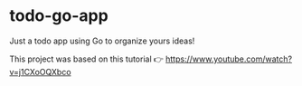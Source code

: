 # todo-go-app
Just a todo app using Go to organize yours ideas!

This project was based on this tutorial 👉 https://www.youtube.com/watch?v=j1CXoOQXbco

